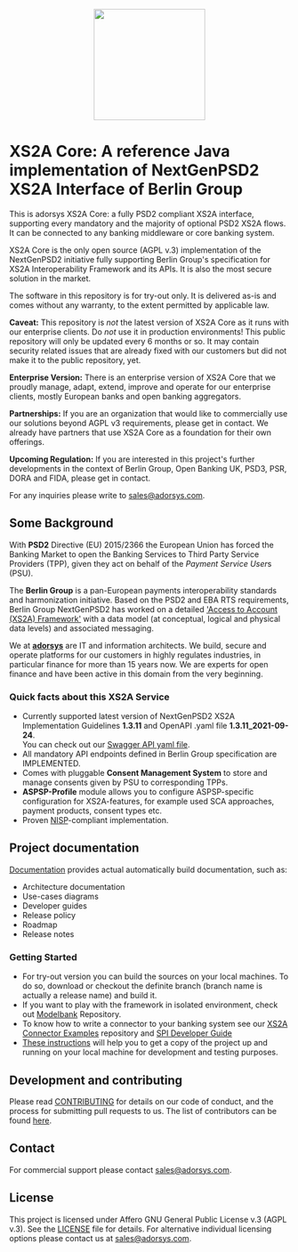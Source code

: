 <p align=center><img src="xs2a_core.png" height="200"></p>

# XS2A Core: A reference Java implementation of NextGenPSD2 XS2A Interface of Berlin Group

This is adorsys XS2A Core: a fully PSD2 compliant XS2A interface, supporting every mandatory and the majority of optional PSD2 XS2A flows. It can be connected to any banking middleware or core banking system.

XS2A Core is the only open source (AGPL v.3) implementation of the NextGenPSD2 initiative fully supporting Berlin Group's specification for XS2A Interoperability Framework and its APIs. It is also the most secure solution in the market.

The software in this repository is for try-out only. It is delivered as-is and comes without any warranty, to the extent permitted by applicable law. 

**Caveat:** This repository is *not* the latest version of XS2A Core as it runs with our enterprise clients. Do *not* use it in production environments! This public repository will only be updated every 6 months or so.  It may contain security related issues that are already fixed with our customers but did not make it to the public repository, yet.

**Enterprise Version:** There is an enterprise version of XS2A Core that we proudly manage, adapt, extend, improve and operate for our enterprise clients, mostly European banks and open banking aggregators.  

**Partnerships:** If you are an organization that would like to commercially use our solutions beyond AGPL v3 requirements, please get in contact. We already have partners that use XS2A Core as a foundation for their own offerings.

**Upcoming Regulation:** If you are interested in this project's further developments in the context of Berlin Group, Open Banking UK, PSD3, PSR, DORA and FIDA, please get in contact.

For any inquiries please write to [sales@adorsys.com](mailto://sales@adorsys.com).

## Some Background 

With **PSD2** Directive (EU) 2015/2366 the European Union has forced the Banking Market to open the Banking Services to Third Party Service Providers (TPP), given they act on behalf of the  *Payment Service User*s (PSU).

The **Berlin Group** is a pan-European payments interoperability standards and harmonization initiative. Based on the PSD2 and EBA RTS requirements, Berlin Group NextGenPSD2 has worked on a detailed
['Access to Account  (XS2A) Framework'](https://www.berlin-group.org/psd2-access-to-bank-accounts) with a data model (at conceptual, logical and physical data levels) and associated messaging.

We at **[adorsys](https://adorsys.com/)** are IT and information architects. We build, secure and operate platforms for our customers in highly regulates industries, in particular finance for more than 15 years now. We are experts for open finance and have been active in this domain from the very beginning.


### Quick facts about this XS2A Service

* Currently supported latest version of NextGenPSD2 XS2A Implementation Guidelines **1.3.11** and OpenAPI .yaml file **1.3.11_2021-09-24**.<br>
  You can check out our [Swagger API yaml file](xs2a-impl/src/main/resources/static/psd2-api_v1.3.11-2021-10-01v1.yaml).
* All mandatory API endpoints defined in Berlin Group specification are IMPLEMENTED.
* Comes with pluggable **Consent Management System** to store and manage consents given by PSU to corresponding TPPs.
* **ASPSP-Profile** module allows you to configure ASPSP-specific configuration for XS2A-features, for example used SCA approaches, payment products, consent types etc.
* Proven [NISP](https://nisp.online)-compliant implementation.

## Project documentation

[Documentation](doc/index.adoc) provides actual automatically build documentation, such as:
* Architecture documentation
* Use-cases diagrams
* Developer guides
* Release policy
* Roadmap
* Release notes

### Getting Started

* For try-out version you can build the sources on your local machines. To do so, download or checkout the definite branch (branch name is actually a release name) and build it. 
* If you want to play with the framework in isolated environment, check out [Modelbank](https://github.com/adorsys/XS2A-Sandbox) Repository.
* To know how to write a connector to your banking system see our [XS2A Connector Examples](https://github.com/adorsys/xs2a-connector-examples) repository and [SPI Developer Guide](<doc/SPI Developer Guide/SPI_Developer_Guide.adoc>)
* [These instructions](doc/GETTING_STARTED.adoc) will help you to get a copy of the project up and running on your local machine for development and testing purposes.

## Development and contributing

Please read [CONTRIBUTING](doc/CONTRIBUTING.md) for details on our code of conduct, and the process for submitting pull requests to us.
The list of contributors can be found [here](doc/contributors.md).

## Contact

For commercial support please contact [sales@adorsys.com](mailto://sales@adorsys.com).

## License

This project is licensed under Affero GNU General Public License v.3 (AGPL v.3). See the [LICENSE](LICENSE) file for details. For alternative individual licensing options please contact us at sales@adorsys.com.

